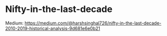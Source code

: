 # Nifty-in-the-last-decade
Medium: https://medium.com/@harshsinghal726/nifty-in-the-last-decade-2010-2019-historical-analysis-9d681e6e0b21
